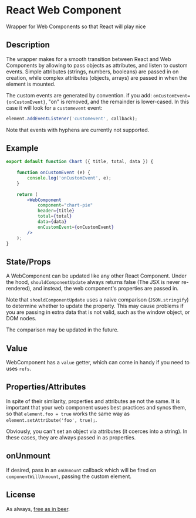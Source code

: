 # React Web Component

Wrapper for Web Components so that React will play nice


## Description

The wrapper makes for a smooth transition between React and Web Components by allowing to pass objects as attributes,
and listen to custom events. Simple attributes (strings, numbers, booleans) are passed in on creation, while complex
attributes (objects, arrays) are passed in when the element is mounted.

The custom events are generated by convention. if you add: `onCustomEvent={onCustomEvent}`, "on" is removed, and the 
remainder is lower-cased. In this case it will look for a `customevent` event:
 
 ```jsx harmony
element.addEventListener('customevent', callback);
```

Note that events with hyphens are currently not supported.


## Example

```jsx harmony
export default function Chart ({ title, total, data }) {
	
	function onCustomEvent (e) {
		console.log('onCustomEvent', e);
	}
	
	return (
		<WebComponent
			component="chart-pie"
			header={title}
			total={total}
			data={data}
			onCustomEvent={onCustomEvent}
		/>
	);
}
```

## State/Props

A WebComponent can be updated like any other React Component. Under the hood, `shouldComponentUpdate` always returns 
false (The JSX is never re-rendered), and instead, the web component's properties are passed in.

Note that `shouldComponentUpdate` uses a naive comparison (`JSON.stringify`) to determine whether to update the property.
This may cause problems if you are passing in extra data that is not valid, such as the window object, or DOM nodes.

The comparison may be updated in the future.

## Value

WebComponent has a `value` getter, which can come in handy if you need to uses `refs`.

## Properties/Attributes

In spite of their similarity, properties and attributes ae not the same. It is important that your web component usues 
best practices and syncs them, so that `element.foo = true` works the same way as `element.setAttribute('foo', true);`.

Obviously, you can't set an object via attributes (it coerces into a string). In these cases, they are always passed in 
as properties.

## onUnmount

If desired, pass in an `onUnmount` callback which will be fired on `componentWillUnmount`, passing the custom element.

## License

As always, [free as in beer](./LICENSE).